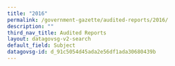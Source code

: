 ```yaml
---
title: "2016"
permalink: /government-gazette/audited-reports/2016/
description: ""
third_nav_title: Audited Reports
layout: datagovsg-v2-search
default_field: Subject
datagovsg-id: d_91c5054d45ada2e56df1ada30680439b
---
```

